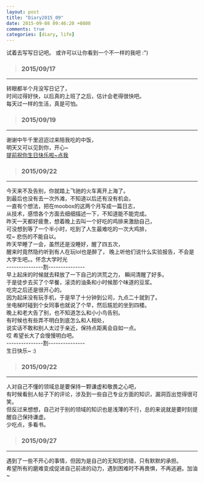 ```yaml
---
layout: post
title: "Diary2015_09"
date: 2015-09-08 09:46:20 +0800
comments: true
categories: [diary, life]
---
```


试着去写写日记吧。 或许可以让你看到一个不一样的我吧 :")  

<!--more-->
   

>### 2015/09/17 ###
----------
转眼都半个月没写日记了，     
时间过得好快，以后真的上班了之后，估计会老得很快吧。    
每天过一样的生活，真是可怕。    


>### 2015/09/19 ###
----------
谢谢中午千里迢迢过来陪我吃的中饭，    
明天又可以见到你，开心~    
[提前祝你生日快乐啦~点我](http://changchen.me/love/Shanghai2015) 


>### 2015/09/22 ###
----------
今天来不及告别，你就踏上飞驰的火车离开上海了。      
到最后也没有去一次外滩，不知道以后还有没有机会。    
一直有个想法，把在moobox的这两个月写成一篇日志，    
从技术，感悟各个方面去细细描述一下，不知道能不能完成。    
昨天一天都好疲惫，想着晚上去叫一个好吃的鸡排来激励自己，    
可没想到等了一个半小时，吃到了人生最难吃的一次大鸡排，    
哎~ 悲伤的不能自以。    
昨天早睡了一会，虽然还是没睡好，醒了四五次，   
醒来时竟然隐约听到有人在玩lol也是醉了，
晚上听他们说什么实验报告，不会是大学生吧。。怀念大学时光     
---------------割---------------     
早上起床的时候就去释放了一下自己的洪荒之力， 瞬间清醒了好多。     
于是徒步去买了个早餐，滚烫的油条和小时候那个味道的豆浆。     
吃完之后还是很开心的。      
因为起床没有玩手机，于是早了十分钟到公司，九点二十就到了。     
坐电梯时碰到个女同事也就说了个早，然后尴尬的坐到四楼。   
晚上和老大告了别，也不知道怎么和小小鸟告别。    
有时候也有些弄不明白到底怎么和人相处，     
说实话不敢和别人太过于亲近，保持点距离会自如一点。        
哎 希望长大了会慢慢明白吧。     
---------------割---------------     
生日快乐~  :)    
<img class="lazy" data-original="/images/blog\150901_diary/1981.JPG" >    


>### 2015/09/22 ###
----------
人对自己不懂的领域总是要保持一颗谦虚和敬畏之心吧，    
有时候看别人帖子下的评论，涉及到一些自己专业方面的知识，漏洞百出觉得很可笑。    
但反过来想想，自己对于别的领域的知识也是浅薄的不行，总的来说就是要时刻提醒自己保持谦虚。     
少吃点，多看书。    


>### 2015/09/27 ###
----------
遇到了一些不开心的事情，但因为是自己的无知犯的错，只有默默的承担。   
希望所有的磨难变成促进自己前进的动力，遇到困难时不再畏惧，不再逃避。加油~    

